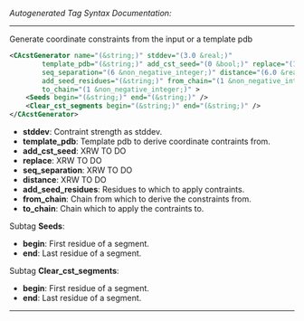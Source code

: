_Autogenerated Tag Syntax Documentation:_

---
Generate coordinate constraints from the input or a template pdb

```xml
<CAcstGenerator name="(&string;)" stddev="(3.0 &real;)"
        template_pdb="(&string;)" add_cst_seed="(0 &bool;)" replace="(1 &bool;)"
        seq_separation="(6 &non_negative_integer;)" distance="(6.0 &real;)"
        add_seed_residues="(&string;)" from_chain="(1 &non_negative_integer;)"
        to_chain="(1 &non_negative_integer;)" >
    <Seeds begin="(&string;)" end="(&string;)" />
    <Clear_cst_segments begin="(&string;)" end="(&string;)" />
</CAcstGenerator>
```

-   **stddev**: Contraint strength as stddev.
-   **template_pdb**: Template pdb to derive coordinate contraints from.
-   **add_cst_seed**: XRW TO DO
-   **replace**: XRW TO DO
-   **seq_separation**: XRW TO DO
-   **distance**: XRW TO DO
-   **add_seed_residues**: Residues to which to apply contraints.
-   **from_chain**: Chain from which to derive the constraints from.
-   **to_chain**: Chain which to apply the contraints to.


Subtag **Seeds**:   

-   **begin**: First residue of a segment.
-   **end**: Last residue of a segment.

Subtag **Clear_cst_segments**:   

-   **begin**: First residue of a segment.
-   **end**: Last residue of a segment.

---
